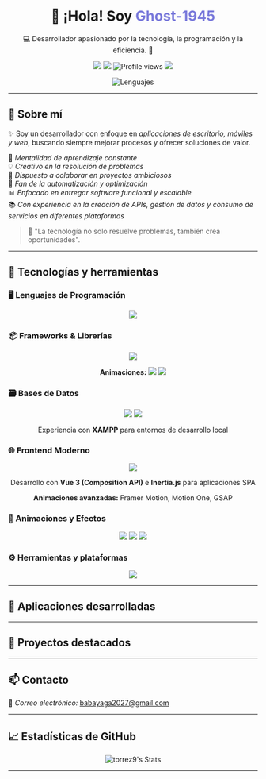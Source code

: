<h1 align="center">👋 ¡Hola! Soy <span style="color:#7A7ADB;">Ghost-1945</span></h1>
<p align="center">💻 Desarrollador apasionado por la tecnología, la programación y la eficiencia. 🚀</p>

<p align="center">
  <a href="mailto:darwincarballo82@gmail.com"><img src="https://img.shields.io/badge/email-babayaga2027@gmail.com-blue?style=flat-square&logo=gmail" /></a>
  <a href="https://github.com/Ghost-1945"><img src="https://img.shields.io/github/followers/Ghost-1945?label=Follow&style=social" /></a>
  <img src="https://komarev.com/ghpvc/?username=Ghost-1945&label=Profile%20views&color=0e75b6&style=flat" alt="Profile views" />
  <img src="https://img.shields.io/badge/Code%20With%20❤%20In-C%23-blueviolet?style=flat-square" />
</p>

<div align="center">
  <img src="https://skillicons.dev/icons?i=cs,cpp,python,js,ts,php,bash,mysql,html,css,java,dart,kotlin,vue" alt="Lenguajes" />
</div>

---

## 🚀 Sobre mí

✨ Soy un desarrollador con enfoque en *aplicaciones de escritorio, móviles y web*, buscando siempre mejorar procesos y ofrecer soluciones de valor.

🧠 *Mentalidad de aprendizaje constante*  
💡 *Creativo en la resolución de problemas*  
🤝 *Dispuesto a colaborar en proyectos ambiciosos*  
🔧 *Fan de la automatización y optimización*  
📊 *Enfocado en entregar software funcional y escalable*  
📚 *Con experiencia en la creación de APIs, gestión de datos y consumo de servicios en diferentes plataformas*

> 🎯 "La tecnología no solo resuelve problemas, también crea oportunidades".

---

## 🧰 Tecnologías y herramientas

### 🖥 Lenguajes de Programación

<div align="center">
  <img src="https://skillicons.dev/icons?i=cs,cpp,python,js,ts,php,bash,mysql,html,css,java,dart,kotlin" />
</div>

### 📦 Frameworks & Librerías

<div align="center">
  <img src="https://skillicons.dev/icons?i=dotnet,laravel,django,nodejs,express,jquery,bootstrap,flutter,vue,nuxt" />
  <p><strong>Animaciones:</strong> <img src="https://img.shields.io/badge/Framer_Motion-%23000000.svg?style=flat&logo=framer&logoColor=white" /> <img src="https://img.shields.io/badge/Motion-%23000000.svg?style=flat&logo=motion&logoColor=white" /></p>
</div>

### 🗃 Bases de Datos

<div align="center">
  <img src="https://skillicons.dev/icons?i=mysql,postgres,mongodb,sqlite" />
  <img src="https://img.shields.io/badge/Microsoft%20SQL%20Server-CC2927?style=flat&logo=microsoft%20sql%20server&logoColor=white" />
  <p>Experiencia con <strong>XAMPP</strong> para entornos de desarrollo local</p>
</div>

### 🌐 Frontend Moderno

<div align="center">
  <img src="https://skillicons.dev/icons?i=vue,tailwind,js,ts" />
  <p>Desarrollo con <strong>Vue 3 (Composition API)</strong> e <strong>Inertia.js</strong> para aplicaciones SPA</p>
  <p><strong>Animaciones avanzadas:</strong> Framer Motion, Motion One, GSAP</p>
</div>

### 🎨 Animaciones y Efectos

<div align="center">
  <img src="https://img.shields.io/badge/Framer_Motion-%23000000.svg?style=flat&logo=framer&logoColor=white" />
  <img src="https://img.shields.io/badge/Motion_One-%23000000.svg?style=flat&logo=motion&logoColor=white" />
  <img src="https://img.shields.io/badge/GSAP-%23000000.svg?style=flat&logo=greensock&logoColor=white" />
</div>

### ⚙ Herramientas y plataformas

<div align="center">
  <img src="https://skillicons.dev/icons?i=github,docker,postman,linux,git,vscode,visualstudio,androidstudio,xampp" />
</div>

---

## 📱 Aplicaciones desarrolladas


---

## 🚩 Proyectos destacados



---

## 📫 Contacto

📧 *Correo electrónico:* [babayaga2027@gmail.com](mailto:babayaga2027@gmail.com)

---

## 📈 Estadísticas de GitHub

<div align="center">
  <img src="https://github-readme-stats.vercel.app/api?username=Ghost-1945&show_icons=true&count_private=true&hide=prs&theme=tokyonight&border_radius=12&title_color=7A7ADB&icon_color=F8D866&text_color=C5C5C5&bg_color=0,000000,130F40" alt="torrez9's Stats"/>
</div>

---



<!--
*torrez9/torrez9* is a ✨ special ✨ repository because its README.md (this file) appears on your GitHub profile.
-->

